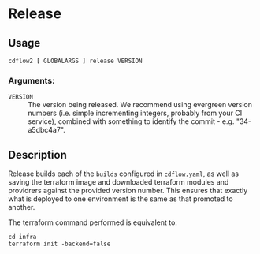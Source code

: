 # Release

## Usage

<code>cdflow2 [ GLOBALARGS ] release VERSION</code>

### Arguments:

<dl>
  <dt><code>VERSION</code></dt>
  <dd>The version being released. We recommend using evergreen version numbers (i.e. simple incrementing integers, probably from your CI service), combined with something to identify the commit - e.g. "34-a5dbc4a7".</dd>
</dl>

## Description

Release builds each of the `builds` configured in [`cdflow.yaml`](../cdflow-yaml-reference#builds-optional),
as well as saving the terraform image and downloaded terraform modules and providrers against the provided
version number. This ensures that exactly what is deployed to one environment is the same as that promoted
to another.

The terraform command performed is equivalent to:

```shell
cd infra
terraform init -backend=false
```